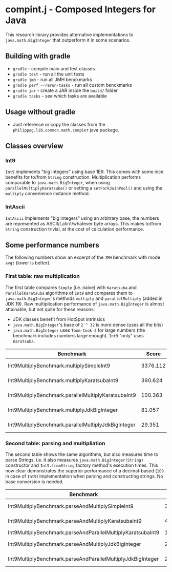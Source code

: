 # compint.j - Composed Integers for Java

This research library provides alternative implementations to `java.math.BigInteger` that outperform it in some scenarios.

## Building with gradle

- `gradle` - compile main and test classes
- `gradle test` - run all the unit tests
- `gradle jmh` - run all JMH benckmarks
- `gradle perf --rerun-tasks` - run all custom benckmarks
- `gradle jar` - create a JAR inside the `build/` folder
- `gradle tasks` - see which tasks are available

## Usage without gradle

- Just reference or copy the classes from the `philippag.lib.common.math.compint` java package.

## Classes overview

### Int9

 `Int9` implements "big integers" using base 1E9. This comes with some nice benefits for to/from `String` construction. 
Multiplication performs comparable to `java.math.BigInteger`, when using 
`parallelMultiplyKaratsuba()` or setting a `setForkJoinPool()` and using the `multiply` convenience instance method.

### IntAscii
 `IntAscii` implements "big integers" using an arbitrary base, the numbers are represented as ASCII/Latin1/whatever byte arrays.
 This makes to/from `String` construction trivial, at the cost of calculation performance.

## Some performance numbers

The following numbers show an excerpt of the `JMH` benchmark with mode `avgt` (lower is better).

### First table: raw multiplication

The first table compares `Simple` (i.e. naive) with `Karatsuba` and `ParallelKaratsuba`
algorithms of `Int9` and compares them to `java.math.BigInteger`'s methods
`multiply` and `parallelMultiply` (added in JDK 19).
Raw multiplication performance of `java.math.BigInteger` is almost attainable, but not quite
for these reasons:
- JDK classes benefit from HotSpot intrinsics
- `java.math.BigInteger`'s base of `2 ^ 32` is more dense (uses all the bits)
- `java.math.BigInteger` uses `Toom-Cook-3` for large numbers (the benchmark includes numbers large enough).
`Int9` "only" uses `Karatsuba`.

| Benchmark                                                   |  Score   | Error     | Units |
| ----------------------------------------------------------- | -------- | --------- | ----- |
| Int9MultiplyBenchmark.multiplySimpleInt9                    | 3376.112 | ±  75.123 | ms/op |
| Int9MultiplyBenchmark.multiplyKaratsubaInt9                 |  390.624 | ±  10.599 | ms/op |
| Int9MultiplyBenchmark.parallelMultiplyKaratsubaInt9         |  100.363 | ±  17.506 | ms/op |
| Int9MultiplyBenchmark.multiplyJdkBigInteger                 |   81.057 | ±   9.000 | ms/op |
| Int9MultiplyBenchmark.parallelMultiplyJdkBigInteger         |   29.351 | ±  16.970 | ms/op |

### Second table: parsing and multipliation

The second table shows the same algorithms, but also measures time to parse Strings,
i.e. it also measures `java.math.BigInteger(String)` constructor and `Int9.fromString` factory method's
execution times.
This now clear demonstrates the superior performance of a decimal-based (`1E9` in case of `Int9`) 
implementation when parsing and constructing strings. No base conversion is needed.

| Benchmark                                                   |  Score   | Error     | Units |
| ----------------------------------------------------------- | -------- | --------- | ----- |
| Int9MultiplyBenchmark.parseAndMultiplySimpleInt9            | 3441.402 | ± 235.381 | ms/op |
| Int9MultiplyBenchmark.parseAndMultiplyKaratsubaInt9         |  403.292 | ±  71.212 | ms/op |
| Int9MultiplyBenchmark.parseAndParallelMultiplyKaratsubaInt9 |  102.599 | ±   5.704 | ms/op |
| Int9MultiplyBenchmark.parseAndMultiplyJdkBigInteger         | 2475.494 | ± 309.174 | ms/op |
| Int9MultiplyBenchmark.parseAndParallelMultiplyJdkBigInteger | 2416.467 | ± 127.734 | ms/op |
